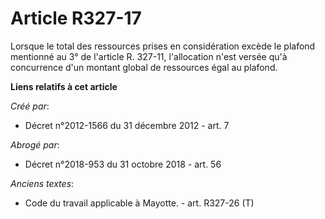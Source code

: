 # Article R327-17

Lorsque le total des ressources prises en considération excède le plafond mentionné au 3° de l'article R. 327-11,
l'allocation n'est versée qu'à concurrence d'un montant global de ressources égal au plafond.

**Liens relatifs à cet article**

_Créé par_:

  - Décret n°2012-1566 du 31 décembre 2012 - art. 7

_Abrogé par_:

  - Décret n°2018-953 du 31 octobre 2018 - art. 56

_Anciens textes_:

  - Code du travail applicable à Mayotte. - art. R327-26 (T)
